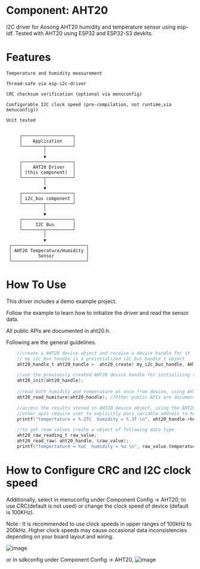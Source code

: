 # Component: AHT20
I2C driver for Aosong AHT20 humidity and temperature sensor using esp-idf.
Tested with AHT20 using ESP32 and ESP32-S3 devkits.

# Features

    Temperature and humidity measurement

    Thread-safe via esp-i2c-driver

    CRC checksum verification (optional via menuconfig)

    Configurable I2C clock speed (pre-compilation, not runtime,via menuconfig))

    Unit tested 
         
         
         ┌───────────────────┐
         │    Application    │
         └────────┬──────────┘
                  │
                  ▼
         ┌───────────────────┐
         │    AHT20 Driver   │
         │ (this component)  │
         └────────┬──────────┘
                  │
                  ▼
         ┌───────────────────┐
         │ i2c_bus component │
         └────────┬──────────┘
                  │
                  ▼
         ┌───────────────────┐
         │     I2C Bus       │
         └────────┬──────────┘
                  │
                  ▼
     ┌────────────────────────────┐
     │ AHT20 Temperature/Humidity │
     │          Sensor            │
     └────────────────────────────┘



# How To Use

This driver includes a demo example project.

Follow the example to learn how to initialize the driver and read the sensor data.

All public APIs are documented in aht20.h.



Following are the general guidelines.
```c
    //create a AHT20 device object and receive a device handle for it
    // my_i2c_bus_handle is a preintialized i2c_bus_handle_t object
    aht20_handle_t aht20_handle =  aht20_create( my_i2c_bus_handle, AHT20_ADDRESS_LOW ); //addresses are in aht20.h

    //use the previously created AHT20 device handle for initializing the associated device
    aht20_init(aht20_handle);
    
    //read both humidity and temperature at once from device, using AHT20 device handle
    aht20_read_humiture(aht20_handle); //Other public APIs are documented in aht20.h.

    //access the results stored in AHT20 device object, using the AHT20 device handle
    //other apis require user to explicitly pass variable address to hold data
    printf("tempertature = %.2fC  humidity = %.3f \n", aht20_handle->humiture.temperature, aht20_handle->humiture.humidity);

    //to get reaw values create a object of following data type
    aht20_raw_reading_t raw_value;
    aht20_read_raw( aht20_handle, &raw_value);
    printf("tempertature = %uC  humidity = %u \n", raw_value.temperature, raw_value.humidity);
```


# How to Configure CRC and I2C clock speed
Additionally, select in menuconfig under Component Config → AHT20; to use CRC(default is not used)
or change the clock speed of device (default is 100KHz). 

Note : It is recommended to use clock speeds in upper ranges of 100kHz to 200kHz.
Higher clock speeds may cause occasional data inconsistencies depending on your board layout and wiring.

![image](https://github.com/user-attachments/assets/fc8680fb-1567-477c-92f8-52dd126e6f9d)

or 
In sdkconfig under Component Config → AHT20,
![image](https://github.com/user-attachments/assets/1f9612df-8d73-4ad1-bec7-75cbe6ed327a)
